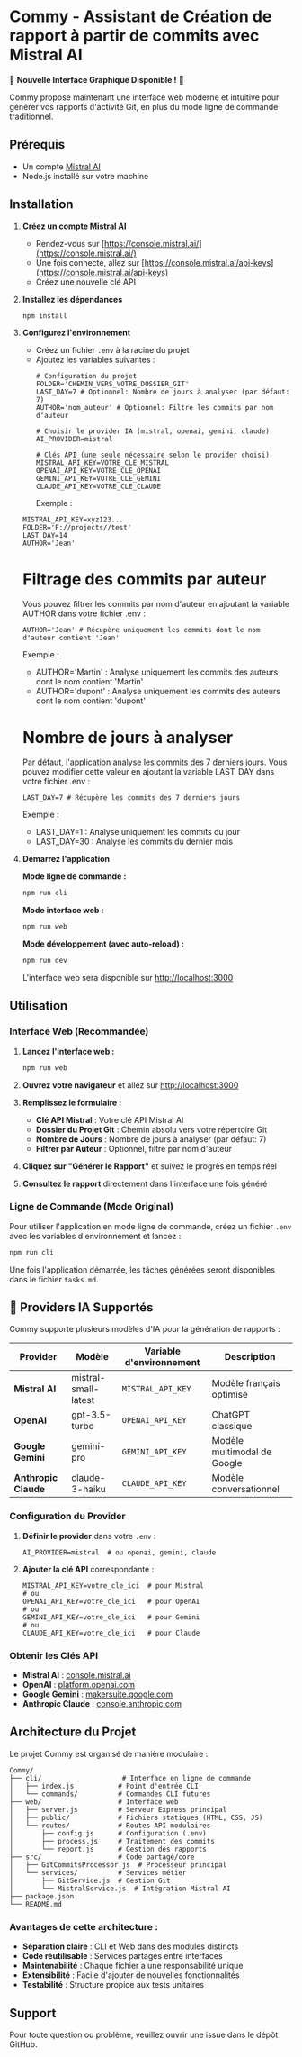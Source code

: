 # Commy - Assistant de Création de rapport à partir de commits avec Mistral AI

🚀 **Nouvelle Interface Graphique Disponible !** 🚀

Commy propose maintenant une interface web moderne et intuitive pour générer vos rapports d'activité Git, en plus du mode ligne de commande traditionnel.

## Prérequis

- Un compte [Mistral AI](https://console.mistral.ai/)
- Node.js installé sur votre machine

## Installation

1. **Créez un compte Mistral AI**

   - Rendez-vous sur [https://console.mistral.ai/](https://console.mistral.ai/)
   - Une fois connecté, allez sur [https://console.mistral.ai/api-keys](https://console.mistral.ai/api-keys)
   - Créez une nouvelle clé API

2. **Installez les dépendances**

   ```bash
   npm install
   ```

3. **Configurez l'environnement**

   - Créez un fichier `.env` à la racine du projet
   - Ajoutez les variables suivantes :
     ```env
     # Configuration du projet
     FOLDER='CHEMIN_VERS_VOTRE_DOSSIER_GIT'
     LAST_DAY=7 # Optionnel: Nombre de jours à analyser (par défaut: 7)
     AUTHOR='nom_auteur' # Optionnel: Filtre les commits par nom d'auteur

     # Choisir le provider IA (mistral, openai, gemini, claude)
     AI_PROVIDER=mistral

     # Clés API (une seule nécessaire selon le provider choisi)
     MISTRAL_API_KEY=VOTRE_CLE_MISTRAL
     OPENAI_API_KEY=VOTRE_CLE_OPENAI
     GEMINI_API_KEY=VOTRE_CLE_GEMINI
     CLAUDE_API_KEY=VOTRE_CLE_CLAUDE
     ```
     Exemple :

   ```env
   MISTRAL_API_KEY=xyz123...
   FOLDER='F://projects//test'
   LAST_DAY=14
   AUTHOR='Jean'
   ```

   # Filtrage des commits par auteur

   Vous pouvez filtrer les commits par nom d'auteur en ajoutant la variable AUTHOR dans votre fichier .env :

   ```env
   AUTHOR='Jean' # Récupère uniquement les commits dont le nom d'auteur contient 'Jean'
   ```

   Exemple :

   - AUTHOR='Martin' : Analyse uniquement les commits des auteurs dont le nom contient 'Martin'
   - AUTHOR='dupont' : Analyse uniquement les commits des auteurs dont le nom contient 'dupont'

   # Nombre de jours à analyser

   Par défaut, l'application analyse les commits des 7 derniers jours.
   Vous pouvez modifier cette valeur en ajoutant la variable LAST_DAY dans votre fichier .env :

   ```env
   LAST_DAY=7 # Récupère les commits des 7 derniers jours
   ```

   Exemple :

   - LAST_DAY=1 : Analyse uniquement les commits du jour
   - LAST_DAY=30 : Analyse les commits du dernier mois

4. **Démarrez l'application**
   
   **Mode ligne de commande :**
   ```bash
   npm run cli
   ```
   
   **Mode interface web :**
   ```bash
   npm run web
   ```
   
   **Mode développement (avec auto-reload) :**
   ```bash
   npm run dev
   ```
   
   L'interface web sera disponible sur [http://localhost:3000](http://localhost:3000)

## Utilisation

### Interface Web (Recommandée)

1. **Lancez l'interface web :**
   ```bash
   npm run web
   ```

2. **Ouvrez votre navigateur** et allez sur [http://localhost:3000](http://localhost:3000)

3. **Remplissez le formulaire :**
   - **Clé API Mistral** : Votre clé API Mistral AI
   - **Dossier du Projet Git** : Chemin absolu vers votre répertoire Git
   - **Nombre de Jours** : Nombre de jours à analyser (par défaut: 7)
   - **Filtrer par Auteur** : Optionnel, filtre par nom d'auteur

4. **Cliquez sur "Générer le Rapport"** et suivez le progrès en temps réel

5. **Consultez le rapport** directement dans l'interface une fois généré

### Ligne de Commande (Mode Original)

Pour utiliser l'application en mode ligne de commande, créez un fichier `.env` avec les variables d'environnement et lancez :

```bash
npm run cli
```

Une fois l'application démarrée, les tâches générées seront disponibles dans le fichier `tasks.md`.

## 🤖 Providers IA Supportés

Commy supporte plusieurs modèles d'IA pour la génération de rapports :

| Provider | Modèle | Variable d'environnement | Description |
|----------|---------|-------------------------|-------------|
| **Mistral AI** | mistral-small-latest | `MISTRAL_API_KEY` | Modèle français optimisé |
| **OpenAI** | gpt-3.5-turbo | `OPENAI_API_KEY` | ChatGPT classique |
| **Google Gemini** | gemini-pro | `GEMINI_API_KEY` | Modèle multimodal de Google |
| **Anthropic Claude** | claude-3-haiku | `CLAUDE_API_KEY` | Modèle conversationnel |

### Configuration du Provider

1. **Définir le provider** dans votre `.env` :
   ```env
   AI_PROVIDER=mistral  # ou openai, gemini, claude
   ```

2. **Ajouter la clé API** correspondante :
   ```env
   MISTRAL_API_KEY=votre_cle_ici  # pour Mistral
   # ou
   OPENAI_API_KEY=votre_cle_ici   # pour OpenAI
   # ou
   GEMINI_API_KEY=votre_cle_ici   # pour Gemini
   # ou
   CLAUDE_API_KEY=votre_cle_ici   # pour Claude
   ```

### Obtenir les Clés API

- **Mistral AI** : [console.mistral.ai](https://console.mistral.ai/api-keys)
- **OpenAI** : [platform.openai.com](https://platform.openai.com/api-keys)
- **Google Gemini** : [makersuite.google.com](https://makersuite.google.com/app/apikey)
- **Anthropic Claude** : [console.anthropic.com](https://console.anthropic.com/)

## Architecture du Projet

Le projet Commy est organisé de manière modulaire :

```
Commy/
├── cli/                    # Interface en ligne de commande
│   ├── index.js           # Point d'entrée CLI
│   └── commands/          # Commandes CLI futures
├── web/                   # Interface web
│   ├── server.js          # Serveur Express principal
│   ├── public/            # Fichiers statiques (HTML, CSS, JS)
│   └── routes/            # Routes API modulaires
│       ├── config.js      # Configuration (.env)
│       ├── process.js     # Traitement des commits
│       └── report.js      # Gestion des rapports
├── src/                   # Code partagé/core
│   ├── GitCommitsProcessor.js  # Processeur principal
│   └── services/          # Services métier
│       ├── GitService.js  # Gestion Git
│       └── MistralService.js  # Intégration Mistral AI
├── package.json
└── README.md
```

### Avantages de cette architecture :

- **Séparation claire** : CLI et Web dans des modules distincts
- **Code réutilisable** : Services partagés entre interfaces
- **Maintenabilité** : Chaque fichier a une responsabilité unique
- **Extensibilité** : Facile d'ajouter de nouvelles fonctionnalités
- **Testabilité** : Structure propice aux tests unitaires

## Support

Pour toute question ou problème, veuillez ouvrir une issue dans le dépôt GitHub.
